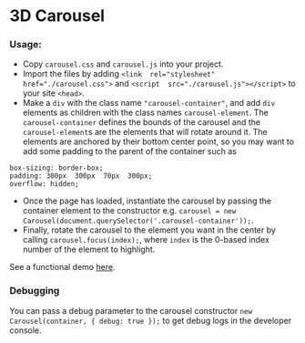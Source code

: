 # 3D Carousel

### Usage:

 - Copy `carousel.css` and `carousel.js` into your project.
 - Import the files by adding `<link  rel="stylesheet"  href="./carousel.css">` and `<script  src="./carousel.js"></script>` to your site `<head>`.
 - Make a `div` with the class name `"carousel-container"`, and add `div` elements as children with the class names `carousel-element`. The `carousel-container` defines the bounds of the carousel and the `carousel-element`s are the elements that will rotate around it. The elements are anchored by their bottom center point, so you may want to add some padding to the parent of the container such as
```
box-sizing: border-box;
padding: 300px  300px  70px  300px;
overflow: hidden;
```
 - Once the page has loaded, instantiate the carousel by passing the container element to the constructor e.g. `carousel = new Carousel(document.querySelector('.carousel-container'));`.
 - Finally, rotate the carousel to the element you want in the center by calling `carousel.focus(index);`, where `index` is the 0-based index number of the element to highlight.

See a functional demo [here](https://mikeball1289.github.io/).

### Debugging

You can pass a debug parameter to the carousel constructor `new Carousel(container, { debug: true });` to get debug logs in the developer console.
